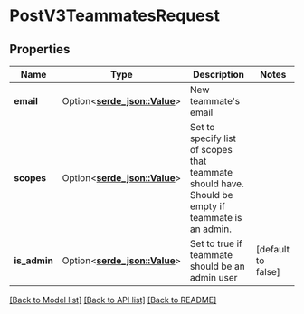 # PostV3TeammatesRequest

## Properties

Name | Type | Description | Notes
------------ | ------------- | ------------- | -------------
**email** | Option<[**serde_json::Value**](.md)> | New teammate's email | 
**scopes** | Option<[**serde_json::Value**](.md)> | Set to specify list of scopes that teammate should have. Should be empty if teammate is an admin. | 
**is_admin** | Option<[**serde_json::Value**](.md)> | Set to true if teammate should be an admin user | [default to false]

[[Back to Model list]](../README.md#documentation-for-models) [[Back to API list]](../README.md#documentation-for-api-endpoints) [[Back to README]](../README.md)


